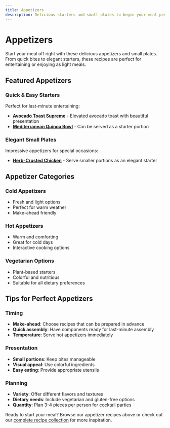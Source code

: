 ```yaml
---
title: Appetizers
description: Delicious starters and small plates to begin your meal perfectly.
---
```


# Appetizers

Start your meal off right with these delicious appetizers and small plates. From quick bites to elegant starters, these recipes are perfect for entertaining or enjoying as light meals.

## Featured Appetizers

### Quick & Easy Starters
Perfect for last-minute entertaining:

- **[Avocado Toast Supreme](/recipes/avocado-toast-supreme/)** - Elevated avocado toast with beautiful presentation
- **[Mediterranean Quinoa Bowl](/recipes/mediterranean-quinoa-bowl/)** - Can be served as a starter portion

### Elegant Small Plates
Impressive appetizers for special occasions:

- **[Herb-Crusted Chicken](/recipes/herb-crusted-chicken/)** - Serve smaller portions as an elegant starter

## Appetizer Categories

### Cold Appetizers
- Fresh and light options
- Perfect for warm weather
- Make-ahead friendly

### Hot Appetizers  
- Warm and comforting
- Great for cold days
- Interactive cooking options

### Vegetarian Options
- Plant-based starters
- Colorful and nutritious
- Suitable for all dietary preferences

## Tips for Perfect Appetizers

### Timing
- **Make-ahead**: Choose recipes that can be prepared in advance
- **Quick assembly**: Have components ready for last-minute assembly
- **Temperature**: Serve hot appetizers immediately

### Presentation
- **Small portions**: Keep bites manageable
- **Visual appeal**: Use colorful ingredients
- **Easy eating**: Provide appropriate utensils

### Planning
- **Variety**: Offer different flavors and textures
- **Dietary needs**: Include vegetarian and gluten-free options
- **Quantity**: Plan 3-4 pieces per person for cocktail parties

Ready to start your meal? Browse our appetizer recipes above or check out our [complete recipe collection](/recipes/) for more inspiration.